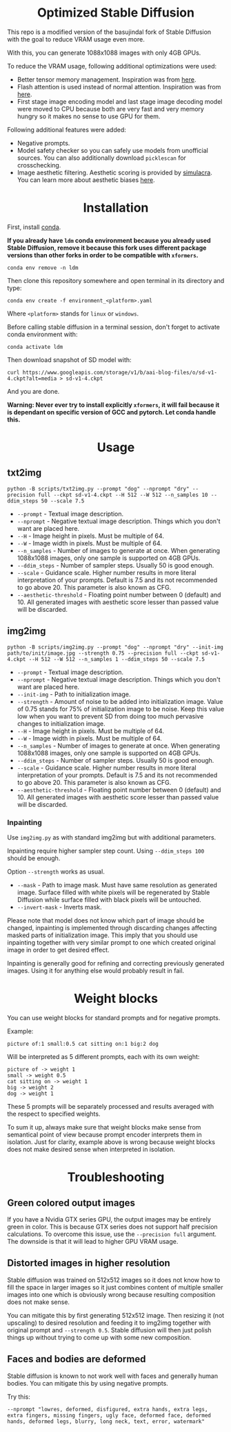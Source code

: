 <h1 align="center">Optimized Stable Diffusion</h1>

This repo is a modified version of the basujindal fork of Stable
Diffusion with the goal to reduce VRAM usage even more.

With this, you can generate 1088x1088 images with only 4GB GPUs.

To reduce the VRAM usage, following additional optimizations were used:
* Better tensor memory management. Inspiration was from [here](https://github.com/Doggettx/stable-diffusion).
* Flash attention is used instead of normal attention. Inspiration was
  from [here](https://www.photoroom.com/tech/stable-diffusion-100-percent-faster-with-memory-efficient-attention/).
* First stage image encoding model and last stage image decoding model
  were moved to CPU because both are very fast and very memory hungry
  so it makes no sense to use GPU for them.

Following additional features were added:
* Negative prompts.
* Model safety checker so you can safely use models from unofficial
  sources. You can also additionally download `picklescan` for
  crosschecking.
* Image aesthetic filtering. Aesthetic scoring is provided
  by [simulacra](https://github.com/crowsonkb/simulacra-aesthetic-models). You can learn more about aesthetic
  biases [here](https://github.com/JD-P/simulacra-aesthetic-captions).

<h1 align="center">Installation</h1>

First, install [conda](https://docs.conda.io/projects/conda/en/latest/user-guide/install/index.html).

**If you already have `ldm` conda environment because you already used Stable
Diffusion, remove it because this fork uses different package versions than
other forks in order to be compatible with `xformers`.**
```shell
conda env remove -n ldm
```

Then clone this repository somewhere and open terminal in its directory
and type:
``` shell
conda env create -f environment_<platform>.yaml
```

Where `<platform>` stands for `linux` or `windows`.

Before calling stable diffusion in a terminal session, don't forget to
activate conda environment with:
``` shell
conda activate ldm
```

Then download snapshot of SD model with:
``` shell
curl https://www.googleapis.com/storage/v1/b/aai-blog-files/o/sd-v1-4.ckpt?alt=media > sd-v1-4.ckpt
```

And you are done.

**Warning: Never ever try to install explicitly `xformers`, it will fail
because it is dependant on specific version of GCC and pytorch. Let conda
handle this.**

<h1 align="center">Usage</h1>

## txt2img

``` shell
python -B scripts/txt2img.py --prompt "dog" --nprompt "dry" --precision full --ckpt sd-v1-4.ckpt --H 512 --W 512 --n_samples 10 --ddim_steps 50 --scale 7.5
```
* `--prompt` - Textual image description.
* `--nprompt` - Negative textual image description. Things which you
                don't want are placed here.
* `--H` - Image height in pixels. Must be multiple of 64.
* `--W` - Image width in pixels. Must be multiple of 64.
* `--n_samples` - Number of images to generate at once. When
                  generating 1088x1088 images, only one sample is
                  supported on 4GB GPUs.
* `--ddim_steps` - Number of sampler steps. Usually 50 is good enough.
* `--scale` - Guidance scale. Higher number results in more literal
              interpretation of your prompts. Default is 7.5 and its
              not recommended to go above 20. This parameter is also
              known as CFG.
* `--aesthetic-threshold` - Floating point number between 0 (default)
                            and 10. All generated images with aesthetic
                            score lesser than passed value will be
                            discarded.

## img2img

``` shell
python -B scripts/img2img.py --prompt "dog" --nprompt "dry" --init-img path/to/init/image.jpg --strength 0.75 --precision full --ckpt sd-v1-4.ckpt --H 512 --W 512 --n_samples 1 --ddim_steps 50 --scale 7.5
```
* `--prompt` - Textual image description.
* `--nprompt` - Negative textual image description. Things which you
                don't want are placed here.
* `--init-img` - Path to initialization image.
* `--strength` - Amount of noise to be added into initialization
                 image. Value of 0.75 stands for 75% of initialization
                 image to be noise. Keep this value low when you want
                 to prevent SD from doing too much pervasive changes to
                 initialization image.
* `--H` - Image height in pixels. Must be multiple of 64.
* `--W` - Image width in pixels. Must be multiple of 64.
* `--n_samples` - Number of images to generate at once. When generating
                  1088x1088 images, only one sample is supported on 4GB
                  GPUs.
* `--ddim_steps` - Number of sampler steps. Usually 50 is good enough.
* `--scale` - Guidance scale. Higher number results in more literal
              interpretation of your prompts. Default is 7.5 and its
              not recommended to go above 20. This parameter is also
              known as CFG.
* `--aesthetic-threshold` - Floating point number between 0 (default)
                            and 10. All generated images with aesthetic
                            score lesser than passed value will be
                            discarded.

### Inpainting

Use `img2img.py` as with standard img2img but with additional
parameters.

Inpainting require higher sampler step count. Using `--ddim_steps 100`
should be enough.

Option `--strength` works as usual.

* `--mask` - Path to image mask. Must have same resolution as generated
             image. Surface filled with white pixels will be regenerated
             by Stable Diffusion while surface filled with black pixels
             will be untouched.
* `--invert-mask` - Inverts mask.

Please note that model does not know which part of image should be
changed, inpainting is implemented through discarding changes affecting
masked parts of initialization image. This imply that you should use
inpainting together with very similar prompt to one which created
original image in order to get desired effect.

Inpainting is generally good for refining and correcting previously
generated images. Using it for anything else would probably result in
fail.

<h1 align="center">Weight blocks</h1>

You can use weight blocks for standard prompts and for negative prompts.

Example:

``` text
picture of:1 small:0.5 cat sitting on:1 big:2 dog
```

Will be interpreted as 5 different prompts, each with its own weight:
``` text
picture of -> weight 1
small -> weight 0.5
cat sitting on -> weight 1
big -> weight 2
dog -> weight 1
```

These 5 prompts will be separately processed and results averaged with
the respect to specified weights.

To sum it up, always make sure that weight blocks make sense from
semantical point of view because prompt encoder interprets them in
isolation. Just for clarity, example above is wrong because weight
blocks does not make desired sense when interpreted in isolation.

<h1 align="center">Troubleshooting</h1>

## Green colored output images
If you have a Nvidia GTX series GPU, the output images may be
entirely green in color. This is because GTX series does not support
half precision calculations. To overcome this issue, use the `--precision full`
argument. The downside is that it will lead to higher GPU VRAM usage.

## Distorted images in higher resolution
Stable diffusion was trained on 512x512 images so it does not know how
to fill the space in larger images so it just combines content of
multiple smaller images into one which is obviously wrong because
resulting composition does not make sense.

You can mitigate this by first generating 512x512 image. Then resizing
it (not upscaling) to desired resolution and feeding it to img2img
together with original prompt and `--strength 0.5`. Stable diffusion
will then just polish things up without trying to come up with some
new composition.

## Faces and bodies are deformed
Stable diffusion is known to not work well with faces and generally
human bodies. You can mitigate this by using negative prompts.

Try this:
``` shell
--nprompt "lowres, deformed, disfigured, extra hands, extra legs, extra fingers, missing fingers, ugly face, deformed face, deformed hands, deformed legs, blurry, long neck, text, error, watermark"
```
